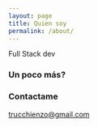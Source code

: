 ```yaml
---
layout: page
title: Quien soy
permalink: /about/
---
```


Full Stack dev

### Un poco más?



### Contactame

[trucchienzo@gmail.com](mailto:trucchienzo@gmail.com)
